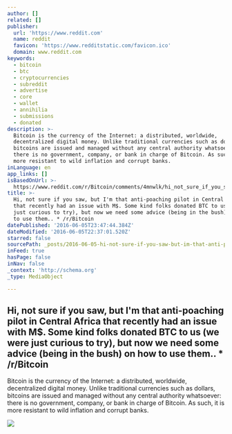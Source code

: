```yaml
---
author: []
related: []
publisher:
  url: 'https://www.reddit.com'
  name: reddit
  favicon: 'https://www.redditstatic.com/favicon.ico'
  domain: www.reddit.com
keywords:
  - bitcoin
  - btc
  - cryptocurrencies
  - subreddit
  - advertise
  - core
  - wallet
  - annihilia
  - submissions
  - donated
description: >-
  Bitcoin is the currency of the Internet: a distributed, worldwide,
  decentralized digital money. Unlike traditional currencies such as dollars,
  bitcoins are issued and managed without any central authority whatsoever:
  there is no government, company, or bank in charge of Bitcoin. As such, it is
  more resistant to wild inflation and corrupt banks.
inLanguage: en
app_links: []
isBasedOnUrl: >-
  https://www.reddit.com/r/Bitcoin/comments/4mnwlk/hi_not_sure_if_you_saw_but_im_that_antipoaching/
title: >-
  Hi, not sure if you saw, but I'm that anti-poaching pilot in Central Africa
  that recently had an issue with M$. Some kind folks donated BTC to us (we were
  just curious to try), but now we need some advice (being in the bush) on how
  to use them.. * /r/Bitcoin
datePublished: '2016-06-05T23:47:44.384Z'
dateModified: '2016-06-05T22:37:01.520Z'
starred: false
sourcePath: _posts/2016-06-05-hi-not-sure-if-you-saw-but-im-that-anti-poaching-pilot-in.md
inFeed: true
hasPage: false
inNav: false
_context: 'http://schema.org'
_type: MediaObject

---
```

<article style=""><h1>Hi, not sure if you saw, but I'm that anti-poaching pilot in Central Africa that recently had an issue with M$. Some kind folks donated BTC to us (we were just curious to try), but now we need some advice (being in the bush) on how to use them.. * /r/Bitcoin</h1><p>Bitcoin is the currency of the Internet: a distributed, worldwide, decentralized digital money. Unlike traditional currencies such as dollars, bitcoins are issued and managed without any central authority whatsoever: there is no government, company, or bank in charge of Bitcoin. As such, it is more resistant to wild inflation and corrupt banks.</p><img src="https://i.redditmedia.com/7daMR0O32gyo2iJtk-ZWTdKi81C3X8LygRXqxgbtZXs.jpg?w=320&amp;s=d1750b1ed00e3e3261307cbcfbe4424e" /></article>